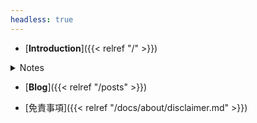 ```yaml
---
headless: true
---
```


- [**Introduction**]({{< relref "/" >}})

<details>
 <summary>Notes</summary>

- 
 - [**プログラミング**]({{< relref "/docs/programming/jp_index.md" >}})
 - [**CTF**]({{< relref "/docs/ctf/ctf_index.md" >}})
 - [**コンテナ**]({{< relref "/docs/container/container_index.md" >}})
 - [**フロントエンド**]({{< relref "/docs/front-end/front_index.md" >}})

</details>

- [**Blog**]({{< relref "/posts" >}})

- [免責事項]({{< relref "/docs/about/disclaimer.md" >}})
